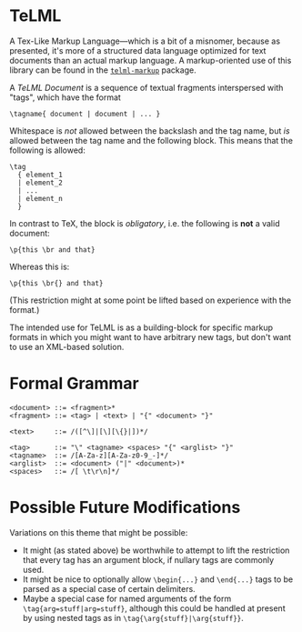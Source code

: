 # TeLML

A Tex-Like Markup Language—which is a bit of a misnomer, because
as presented, it's more of a structured data language optimized for
text documents than an actual markup language. A markup-oriented
use of this library can be found in the
[`telml-markup`](https://github.com/aisamanra/telml-markup)
package.

A _TeLML Document_ is a sequence of textual
fragments interspersed with "tags", which have the format

~~~~
\tagname{ document | document | ... }
~~~~

Whitespace is _not_ allowed between the backslash and the tag
name, but _is_ allowed between the tag name and the following
block. This means that the following is allowed:

~~~~
\tag
  { element_1
  | element_2
  | ...
  | element_n
  }
~~~~

In contrast to TeX, the block is _obligatory_, i.e.
the following is **not** a valid document:

~~~~
\p{this \br and that}
~~~~

Whereas this is:

~~~~
\p{this \br{} and that}
~~~~

(This restriction might at some point be lifted based on experience
with the format.)

The intended use for TeLML is as a building-block for specific
markup formats in which you might want to have arbitrary new
tags, but don't want to use an XML-based solution.

# Formal Grammar

~~~~
<document> ::= <fragment>*
<fragment> ::= <tag> | <text> | "{" <document> "}"

<text>     ::= /([^\]|[\][\{}|])*/

<tag>      ::= "\" <tagname> <spaces> "{" <arglist> "}"
<tagname>  ::= /[A-Za-z][A-Za-z0-9_-]*/
<arglist>  ::= <document> ("|" <document>)*
<spaces>   ::= /[ \t\r\n]*/
~~~~

# Possible Future Modifications

Variations on this theme that might be possible:

- It might (as stated above) be worthwhile to attempt to lift the
  restriction that every tag has an argument block, if nullary
  tags are commonly used.
- It might be nice to optionally allow `\begin{...}` and `\end{...}`
  tags to be parsed as a special case of certain delimiters.
- Maybe a special case for named arguments of the form
  `\tag{arg=stuff|arg=stuff}`, although this could be
  handled at present by using nested tags as in
  `\tag{\arg{stuff}|\arg{stuff}}`.
